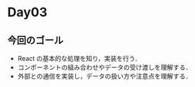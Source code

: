 # Day03

## 今回のゴール

- React の基本的な処理を知り，実装を行う．
- コンポーネントの組み合わせやデータの受け渡しを理解する．
- 外部との通信を実装し，データの扱い方や注意点を理解する．
